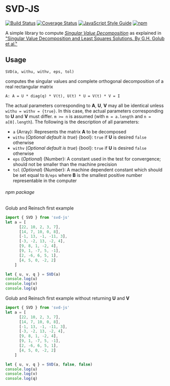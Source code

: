 # SVD-JS

[![Build Status](https://travis-ci.org/danilosalvati/svd-js.svg?branch=master)](https://travis-ci.org/danilosalvati/svd-js)
[![Coverage Status](https://coveralls.io/repos/github/danilosalvati/svd-js/badge.svg?branch=master)](https://coveralls.io/github/danilosalvati/svd-js?branch=master)
[![JavaScript Style Guide](https://img.shields.io/badge/code_style-standard-brightgreen.svg)](https://standardjs.com)
[![npm](https://img.shields.io/npm/v/svd-js)](https://www.npmjs.com/package/svd-js)

A simple library to compute [*Singular Value Decomposition*](https://en.wikipedia.org/wiki/Singular_value_decomposition)
as explained in ["Singular Value Decomposition and Least Squares Solutions. By G.H. Golub et al."](https://dl.acm.org/citation.cfm?id=2718152)

## Usage

`SVD(a, withu, withv, eps, tol)`

computes the singular values and complete orthogonal decomposition of a real rectangular matrix 

```
A: A = U * diag(q) * V(t), U(t) * U = V(t) * V = I
```
The actual parameters corresponding to **A**, **U**, **V** may all be identical unless 
`withu = withv = {true}`. In this case, the actual parameters corresponding to **U** and **V** must
differ. `m >= n` is assumed (with `m = a.length` and `n = a[0].length`). 
The following is the description of all parameters:
 *   `a` {Array}: Represents the matrix **A** to be decomposed
 *   `withu` (*Optional default is true*) {bool}: `true` if **U** is desired `false` otherwise
 *   `withv` (*Optional default is true*) {bool}: `true` if **U** is desired `false` otherwise
 *   `eps` (*Optional*) {Number}: A constant used in the test for convergence; should not be smaller
  than the machine precision
 *   `tol` (*Optional*) {Number}: A machine dependent constant which should be set equal 
    to `B/eps` where **B** is the smallest positive number representable in the computer

###### npm package
Golub and Reinsch first example
```javascript
import { SVD } from 'svd-js'
let a = [
      [22, 10, 2, 3, 7],
      [14, 7, 10, 0, 8],
      [-1, 13, -1, -11, 3],
      [-3, -2, 13, -2, 4],
      [9, 8, 1, -2, 4],
      [9, 1, -7, 5, -1],
      [2, -6, 6, 5, 1],
      [4, 5, 0, -2, 2]
    ]

let { u, v, q } = SVD(a)
console.log(u)
console.log(v)
console.log(q)
```

Golub and Reinsch first example without returning **U** and **V**
```javascript
import { SVD } from 'svd-js'
let a = [
      [22, 10, 2, 3, 7],
      [14, 7, 10, 0, 8],
      [-1, 13, -1, -11, 3],
      [-3, -2, 13, -2, 4],
      [9, 8, 1, -2, 4],
      [9, 1, -7, 5, -1],
      [2, -6, 6, 5, 1],
      [4, 5, 0, -2, 2]
    ]

let { u, v, q } = SVD(a, false, false)
console.log(u)
console.log(v)
console.log(q)
```
